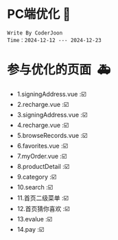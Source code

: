 # PC端优化  :tada: 

```SAS
Write By CoderJoon 
Time：2024-12-12 --- 2024-12-23
```



# 参与优化的页面 ​ :ambulance:

* 1.signingAddress.vue ::ballot_box_with_check:
* 2.recharge.vue ::ballot_box_with_check:
* 3.signingAddress.vue ::ballot_box_with_check:
* 4.recharge.vue ::ballot_box_with_check:
* 5.browseRecords.vue ::ballot_box_with_check:
* 6.favorites.vue ::ballot_box_with_check:
* 7.myOrder.vue ::ballot_box_with_check:
* 8.productDetail ::ballot_box_with_check:
* 9.category ::ballot_box_with_check:
* 10.search ::ballot_box_with_check:
* 11.首页二级菜单 ::ballot_box_with_check:
* 12.首页猜你喜欢 ::ballot_box_with_check:
* 13.evalue ::ballot_box_with_check:
* 14.pay ::ballot_box_with_check:

